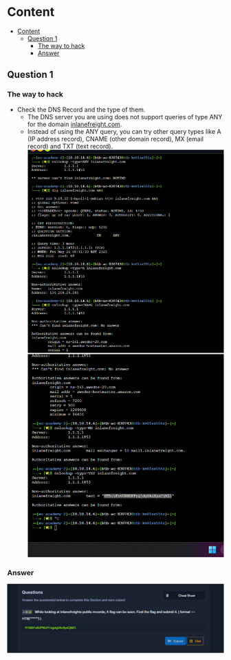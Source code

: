 # Content

- [Content](#content)
  - [Question 1](#question-1)
    - [The way to hack](#the-way-to-hack)
    - [Answer](#answer)
  
## Question 1

### The way to hack

- Check the DNS Record and the type of them.
  - The DNS server you are using does not support queries of type ANY for the domain [inlanefreight.com](http://inlanefreight.com/).
  - Instead of using the ANY query, you can try other query types like A (IP address record), CNAME (other domain record), MX (email record) and TXT (text record).
  ![Picture](../../Image/Initial%20Enumeration/External%20Recon%20and%20Enumeration%20Principles_1.png)
  ![Picture](../../Image/Initial%20Enumeration/Untitled.png)

### Answer

![Picture](../../Image/Initial%20Enumeration/Untitled1.png)
